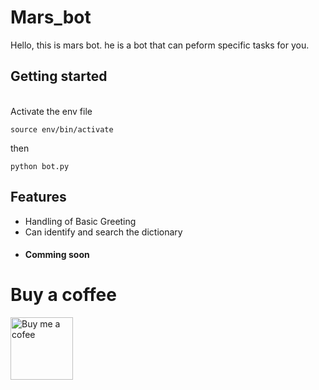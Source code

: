 # Mars_bot 

Hello, this is mars bot. he is a bot that can peform specific tasks for you.

## Getting started
<br>
Activate the env file

```
source env/bin/activate
```
then
```
python bot.py
```

## Features

- Handling of Basic Greeting
- Can identify and search the dictionary
- #### Comming soon


# Buy a coffee

<a href="https://www.buymeacoffee.com/mars.shall">
 <image src="svg/bmc-icon.svg" alt="Buy me a cofee" width="100">
</a>